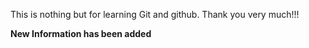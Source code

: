 This is nothing but for learning Git and github.
Thank you very much!!!


**New Information has been added**
